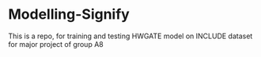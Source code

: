 # Modelling-Signify
This is a repo, for training and testing HWGATE model on INCLUDE dataset for major project of group A8
